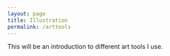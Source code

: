 ```yaml
---
layout: page
title: Illustration
permalink: /arttools
---
```

This will be an introduction to different art tools I use.

